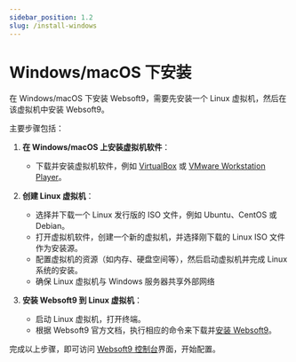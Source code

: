 ```yaml
---
sidebar_position: 1.2
slug: /install-windows
---
```



# Windows/macOS 下安装

在 Windows/macOS 下安装 Websoft9，需要先安装一个 Linux 虚拟机，然后在该虚拟机中安装 Websoft9。   

主要步骤包括：

1. **在 Windows/macOS 上安装虚拟机软件**：

   - 下载并安装虚拟机软件，例如 [VirtualBox](https://www.virtualbox.org/) 或 [VMware Workstation Player](https://www.vmware.com/products/workstation-player.html)。

2. **创建 Linux 虚拟机**：

   - 选择并下载一个 Linux 发行版的 ISO 文件，例如 Ubuntu、CentOS 或 Debian。
   - 打开虚拟机软件，创建一个新的虚拟机，并选择刚下载的 Linux ISO 文件作为安装源。
   - 配置虚拟机的资源（如内存、硬盘空间等），然后启动虚拟机并完成 Linux 系统的安装。
   - 确保 Linux 虚拟机与 Windows 服务器共享外部网络

4. **安装 Websoft9 到 Linux 虚拟机**：

   - 启动 Linux 虚拟机，打开终端。
   - 根据 Websoft9 官方文档，执行相应的命令来下载并[安装 Websoft9](./linux)。

完成以上步骤，即可访问 [Websoft9 控制台](../login-console)界面，开始配置。  
